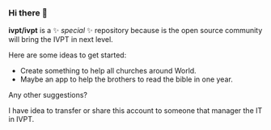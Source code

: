 ### Hi there 👋


**ivpt/ivpt** is a ✨ _special_ ✨ repository because is the open source community will bring the IVPT in next level.

Here are some ideas to get started:



 - Create something to help all churches around World.
 - Maybe an app to help the brothers to read the bible in one year.


Any other suggestions?


I have idea to transfer or share this account to someone that manager the IT in IVPT.
